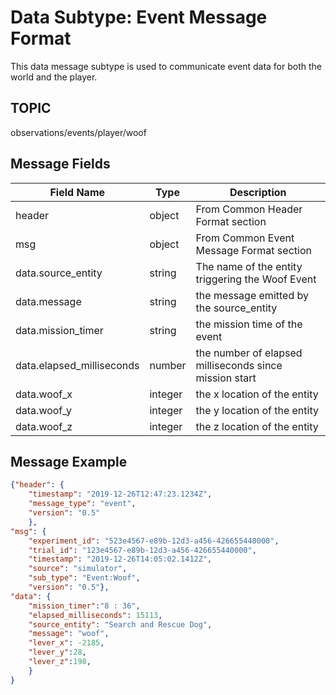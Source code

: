 # Data Subtype: Event Message Format
This data message subtype is used to communicate event data for both the world and the player. 

## TOPIC

observations/events/player/woof

## Message Fields

| Field Name | Type | Description
| --- | --- | ---|
| header | object | From Common Header Format section 
| msg | object | From Common Event Message Format section 
| data.source_entity | string | The name of the entity triggering the Woof Event
| data.message | string | the message emitted by the source_entity
| data.mission_timer | string | the mission time of the event
| data.elapsed_milliseconds | number | the number of elapsed milliseconds since mission start
| data.woof_x | integer | the x location of the entity
| data.woof_y | integer | the y location of the entity
| data.woof_z | integer | the z location of the entity


## Message Example

```json
{"header": {
	"timestamp": "2019-12-26T12:47:23.1234Z",
	"message_type": "event",
	"version": "0.5"
	},
"msg": { 
	"experiment_id": "523e4567-e89b-12d3-a456-426655440000",
    "trial_id": "123e4567-e89b-12d3-a456-426655440000",
	"timestamp": "2019-12-26T14:05:02.1412Z",
	"source": "simulator",
	"sub_type": "Event:Woof",
	"version": "0.5"},
"data": {
	"mission_timer":"8 : 36",
	"elapsed_milliseconds": 15113,
	"source_entity": "Search and Rescue Dog",	
	"message": "woof",	
	"lever_x": -2185,
	"lever_y":28,
	"lever_z":198,	
	}
}

```